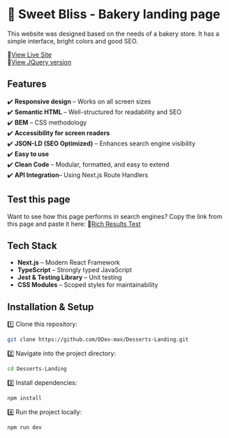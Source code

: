 🍰 Sweet Bliss - Bakery landing page
=================================

This website was designed based on the needs of a bakery store. It has a simple interface, bright colors and good SEO.

🔗[View Live Site](github.com)  
🔗[View JQuery version](https://github.com/DDev-max/Desserts-Landing-Jquery)

Features
--------

✔️ **Responsive design** – Works on all screen sizes  
✔️ **Semantic HTML** – Well-structured for readability and SEO  
✔️ **BEM** – CSS methodology  
✔️ **Accessibility for screen readers**  
✔️ **JSON-LD (SEO Optimized)** – Enhances search engine visibility  
✔️ **Easy to use**  
✔️ **Clean Code** – Modular, formatted, and easy to extend  
✔️ **API Integration**– Using Next.js Route Handlers


##  **Test this page**  

Want to see how this page performs in search engines? Copy the link from this page and paste it here: 🔗[Rich Results Test](https://search.google.com/test/rich-results?hl=en)  




##  **Tech Stack**  
* **Next.js** – Modern React Framework  
* **TypeScript** – Strongly typed JavaScript  
* **Jest & Testing Library** – Unit testing  
* **CSS Modules** – Scoped styles for maintainability  







##  **Installation & Setup**  

1️⃣ Clone this repository:  
```bash
git clone https://github.com/DDev-max/Desserts-Landing.git
```
2️⃣ Navigate into the project directory:

```bash
cd Desserts-Landing
```

3️⃣ Install dependencies:
```bash
npm install
```
4️⃣ Run the project locally:
```bash
npm run dev
```
